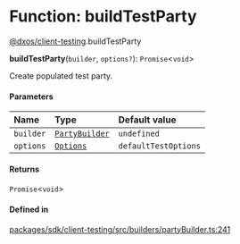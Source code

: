 # Function: buildTestParty

[@dxos/client-testing](../modules/dxos_client_testing.md).buildTestParty

**buildTestParty**(`builder`, `options?`): `Promise`<`void`\>

Create populated test party.

#### Parameters

| Name | Type | Default value |
| :------ | :------ | :------ |
| `builder` | [`PartyBuilder`](../classes/dxos_client_testing.PartyBuilder.md) | `undefined` |
| `options` | [`Options`](../types/dxos_client_testing.Options.md) | `defaultTestOptions` |

#### Returns

`Promise`<`void`\>

#### Defined in

[packages/sdk/client-testing/src/builders/partyBuilder.ts:241](https://github.com/dxos/dxos/blob/main/packages/sdk/client-testing/src/builders/partyBuilder.ts#L241)
